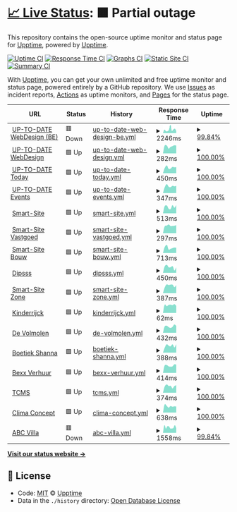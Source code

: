 # [📈 Live Status](https://upptime.github.io/upptime): <!--live status--> **🟧 Partial outage**

This repository contains the open-source uptime monitor and status page for [Upptime](https://upptime.js.org), powered by [Upptime](https://github.com/upptime/upptime).

[![Uptime CI](https://github.com/koj-co/upptime/workflows/Uptime%20CI/badge.svg)](https://github.com/koj-co/upptime/actions?query=workflow%3A%22Uptime+CI%22)
[![Response Time CI](https://github.com/koj-co/upptime/workflows/Response%20Time%20CI/badge.svg)](https://github.com/koj-co/upptime/actions?query=workflow%3A%22Response+Time+CI%22)
[![Graphs CI](https://github.com/koj-co/upptime/workflows/Graphs%20CI/badge.svg)](https://github.com/koj-co/upptime/actions?query=workflow%3A%22Graphs+CI%22)
[![Static Site CI](https://github.com/koj-co/upptime/workflows/Static%20Site%20CI/badge.svg)](https://github.com/koj-co/upptime/actions?query=workflow%3A%22Static+Site+CI%22)
[![Summary CI](https://github.com/koj-co/upptime/workflows/Summary%20CI/badge.svg)](https://github.com/koj-co/upptime/actions?query=workflow%3A%22Summary+CI%22)

With [Upptime](https://upptime.js.org), you can get your own unlimited and free uptime monitor and status page, powered entirely by a GitHub repository. We use [Issues](https://github.com/upptime/upptime/issues) as incident reports, [Actions](https://github.com/jgui1129/uptodate-sites/actions) as uptime monitors, and [Pages](https://upptime.github.io/upptime) for the status page.

<!--start: status pages-->
<!-- This summary is generated by Upptime (https://github.com/upptime/upptime) -->
<!-- Do not edit this manually, your changes will be overwritten -->
<!-- prettier-ignore -->
| URL | Status | History | Response Time | Uptime |
| --- | ------ | ------- | ------------- | ------ |
| <img alt="" src="https://favicons.githubusercontent.com/www.uptodatewebdesign.be" height="13"> [UP-TO-DATE WebDesign (BE)](https://www.uptodatewebdesign.be) | 🟥 Down | [up-to-date-web-design-be.yml](https://github.com/jgui1129/uptodate-sites/commits/HEAD/history/up-to-date-web-design-be.yml) | <details><summary><img alt="Response time graph" src="./graphs/up-to-date-web-design-be/response-time-week.png" height="20"> 2246ms</summary><br><a href="https://jgui1129.github.io/uptodate-sites/history/up-to-date-web-design-be"><img alt="Response time 2100" src="https://img.shields.io/endpoint?url=https%3A%2F%2Fraw.githubusercontent.com%2Fjgui1129%2Fuptodate-sites%2FHEAD%2Fapi%2Fup-to-date-web-design-be%2Fresponse-time.json"></a><br><a href="https://jgui1129.github.io/uptodate-sites/history/up-to-date-web-design-be"><img alt="24-hour response time 1280" src="https://img.shields.io/endpoint?url=https%3A%2F%2Fraw.githubusercontent.com%2Fjgui1129%2Fuptodate-sites%2FHEAD%2Fapi%2Fup-to-date-web-design-be%2Fresponse-time-day.json"></a><br><a href="https://jgui1129.github.io/uptodate-sites/history/up-to-date-web-design-be"><img alt="7-day response time 2246" src="https://img.shields.io/endpoint?url=https%3A%2F%2Fraw.githubusercontent.com%2Fjgui1129%2Fuptodate-sites%2FHEAD%2Fapi%2Fup-to-date-web-design-be%2Fresponse-time-week.json"></a><br><a href="https://jgui1129.github.io/uptodate-sites/history/up-to-date-web-design-be"><img alt="30-day response time 2154" src="https://img.shields.io/endpoint?url=https%3A%2F%2Fraw.githubusercontent.com%2Fjgui1129%2Fuptodate-sites%2FHEAD%2Fapi%2Fup-to-date-web-design-be%2Fresponse-time-month.json"></a><br><a href="https://jgui1129.github.io/uptodate-sites/history/up-to-date-web-design-be"><img alt="1-year response time 2100" src="https://img.shields.io/endpoint?url=https%3A%2F%2Fraw.githubusercontent.com%2Fjgui1129%2Fuptodate-sites%2FHEAD%2Fapi%2Fup-to-date-web-design-be%2Fresponse-time-year.json"></a></details> | <details><summary><a href="https://jgui1129.github.io/uptodate-sites/history/up-to-date-web-design-be">99.84%</a></summary><a href="https://jgui1129.github.io/uptodate-sites/history/up-to-date-web-design-be"><img alt="All-time uptime 99.94%" src="https://img.shields.io/endpoint?url=https%3A%2F%2Fraw.githubusercontent.com%2Fjgui1129%2Fuptodate-sites%2FHEAD%2Fapi%2Fup-to-date-web-design-be%2Fuptime.json"></a><br><a href="https://jgui1129.github.io/uptodate-sites/history/up-to-date-web-design-be"><img alt="24-hour uptime 99.95%" src="https://img.shields.io/endpoint?url=https%3A%2F%2Fraw.githubusercontent.com%2Fjgui1129%2Fuptodate-sites%2FHEAD%2Fapi%2Fup-to-date-web-design-be%2Fuptime-day.json"></a><br><a href="https://jgui1129.github.io/uptodate-sites/history/up-to-date-web-design-be"><img alt="7-day uptime 99.84%" src="https://img.shields.io/endpoint?url=https%3A%2F%2Fraw.githubusercontent.com%2Fjgui1129%2Fuptodate-sites%2FHEAD%2Fapi%2Fup-to-date-web-design-be%2Fuptime-week.json"></a><br><a href="https://jgui1129.github.io/uptodate-sites/history/up-to-date-web-design-be"><img alt="30-day uptime 99.84%" src="https://img.shields.io/endpoint?url=https%3A%2F%2Fraw.githubusercontent.com%2Fjgui1129%2Fuptodate-sites%2FHEAD%2Fapi%2Fup-to-date-web-design-be%2Fuptime-month.json"></a><br><a href="https://jgui1129.github.io/uptodate-sites/history/up-to-date-web-design-be"><img alt="1-year uptime 99.94%" src="https://img.shields.io/endpoint?url=https%3A%2F%2Fraw.githubusercontent.com%2Fjgui1129%2Fuptodate-sites%2FHEAD%2Fapi%2Fup-to-date-web-design-be%2Fuptime-year.json"></a></details>
| <img alt="" src="https://favicons.githubusercontent.com/www.uptodatewebdesign.com" height="13"> [UP-TO-DATE WebDesign](https://www.uptodatewebdesign.com) | 🟩 Up | [up-to-date-web-design.yml](https://github.com/jgui1129/uptodate-sites/commits/HEAD/history/up-to-date-web-design.yml) | <details><summary><img alt="Response time graph" src="./graphs/up-to-date-web-design/response-time-week.png" height="20"> 282ms</summary><br><a href="https://jgui1129.github.io/uptodate-sites/history/up-to-date-web-design"><img alt="Response time 279" src="https://img.shields.io/endpoint?url=https%3A%2F%2Fraw.githubusercontent.com%2Fjgui1129%2Fuptodate-sites%2FHEAD%2Fapi%2Fup-to-date-web-design%2Fresponse-time.json"></a><br><a href="https://jgui1129.github.io/uptodate-sites/history/up-to-date-web-design"><img alt="24-hour response time 309" src="https://img.shields.io/endpoint?url=https%3A%2F%2Fraw.githubusercontent.com%2Fjgui1129%2Fuptodate-sites%2FHEAD%2Fapi%2Fup-to-date-web-design%2Fresponse-time-day.json"></a><br><a href="https://jgui1129.github.io/uptodate-sites/history/up-to-date-web-design"><img alt="7-day response time 282" src="https://img.shields.io/endpoint?url=https%3A%2F%2Fraw.githubusercontent.com%2Fjgui1129%2Fuptodate-sites%2FHEAD%2Fapi%2Fup-to-date-web-design%2Fresponse-time-week.json"></a><br><a href="https://jgui1129.github.io/uptodate-sites/history/up-to-date-web-design"><img alt="30-day response time 263" src="https://img.shields.io/endpoint?url=https%3A%2F%2Fraw.githubusercontent.com%2Fjgui1129%2Fuptodate-sites%2FHEAD%2Fapi%2Fup-to-date-web-design%2Fresponse-time-month.json"></a><br><a href="https://jgui1129.github.io/uptodate-sites/history/up-to-date-web-design"><img alt="1-year response time 279" src="https://img.shields.io/endpoint?url=https%3A%2F%2Fraw.githubusercontent.com%2Fjgui1129%2Fuptodate-sites%2FHEAD%2Fapi%2Fup-to-date-web-design%2Fresponse-time-year.json"></a></details> | <details><summary><a href="https://jgui1129.github.io/uptodate-sites/history/up-to-date-web-design">100.00%</a></summary><a href="https://jgui1129.github.io/uptodate-sites/history/up-to-date-web-design"><img alt="All-time uptime 99.97%" src="https://img.shields.io/endpoint?url=https%3A%2F%2Fraw.githubusercontent.com%2Fjgui1129%2Fuptodate-sites%2FHEAD%2Fapi%2Fup-to-date-web-design%2Fuptime.json"></a><br><a href="https://jgui1129.github.io/uptodate-sites/history/up-to-date-web-design"><img alt="24-hour uptime 100.00%" src="https://img.shields.io/endpoint?url=https%3A%2F%2Fraw.githubusercontent.com%2Fjgui1129%2Fuptodate-sites%2FHEAD%2Fapi%2Fup-to-date-web-design%2Fuptime-day.json"></a><br><a href="https://jgui1129.github.io/uptodate-sites/history/up-to-date-web-design"><img alt="7-day uptime 100.00%" src="https://img.shields.io/endpoint?url=https%3A%2F%2Fraw.githubusercontent.com%2Fjgui1129%2Fuptodate-sites%2FHEAD%2Fapi%2Fup-to-date-web-design%2Fuptime-week.json"></a><br><a href="https://jgui1129.github.io/uptodate-sites/history/up-to-date-web-design"><img alt="30-day uptime 100.00%" src="https://img.shields.io/endpoint?url=https%3A%2F%2Fraw.githubusercontent.com%2Fjgui1129%2Fuptodate-sites%2FHEAD%2Fapi%2Fup-to-date-web-design%2Fuptime-month.json"></a><br><a href="https://jgui1129.github.io/uptodate-sites/history/up-to-date-web-design"><img alt="1-year uptime 99.97%" src="https://img.shields.io/endpoint?url=https%3A%2F%2Fraw.githubusercontent.com%2Fjgui1129%2Fuptodate-sites%2FHEAD%2Fapi%2Fup-to-date-web-design%2Fuptime-year.json"></a></details>
| <img alt="" src="https://favicons.githubusercontent.com/www.uptodate-today.be" height="13"> [UP-TO-DATE Today](https://www.uptodate-today.be) | 🟩 Up | [up-to-date-today.yml](https://github.com/jgui1129/uptodate-sites/commits/HEAD/history/up-to-date-today.yml) | <details><summary><img alt="Response time graph" src="./graphs/up-to-date-today/response-time-week.png" height="20"> 450ms</summary><br><a href="https://jgui1129.github.io/uptodate-sites/history/up-to-date-today"><img alt="Response time 473" src="https://img.shields.io/endpoint?url=https%3A%2F%2Fraw.githubusercontent.com%2Fjgui1129%2Fuptodate-sites%2FHEAD%2Fapi%2Fup-to-date-today%2Fresponse-time.json"></a><br><a href="https://jgui1129.github.io/uptodate-sites/history/up-to-date-today"><img alt="24-hour response time 478" src="https://img.shields.io/endpoint?url=https%3A%2F%2Fraw.githubusercontent.com%2Fjgui1129%2Fuptodate-sites%2FHEAD%2Fapi%2Fup-to-date-today%2Fresponse-time-day.json"></a><br><a href="https://jgui1129.github.io/uptodate-sites/history/up-to-date-today"><img alt="7-day response time 450" src="https://img.shields.io/endpoint?url=https%3A%2F%2Fraw.githubusercontent.com%2Fjgui1129%2Fuptodate-sites%2FHEAD%2Fapi%2Fup-to-date-today%2Fresponse-time-week.json"></a><br><a href="https://jgui1129.github.io/uptodate-sites/history/up-to-date-today"><img alt="30-day response time 720" src="https://img.shields.io/endpoint?url=https%3A%2F%2Fraw.githubusercontent.com%2Fjgui1129%2Fuptodate-sites%2FHEAD%2Fapi%2Fup-to-date-today%2Fresponse-time-month.json"></a><br><a href="https://jgui1129.github.io/uptodate-sites/history/up-to-date-today"><img alt="1-year response time 473" src="https://img.shields.io/endpoint?url=https%3A%2F%2Fraw.githubusercontent.com%2Fjgui1129%2Fuptodate-sites%2FHEAD%2Fapi%2Fup-to-date-today%2Fresponse-time-year.json"></a></details> | <details><summary><a href="https://jgui1129.github.io/uptodate-sites/history/up-to-date-today">100.00%</a></summary><a href="https://jgui1129.github.io/uptodate-sites/history/up-to-date-today"><img alt="All-time uptime 99.99%" src="https://img.shields.io/endpoint?url=https%3A%2F%2Fraw.githubusercontent.com%2Fjgui1129%2Fuptodate-sites%2FHEAD%2Fapi%2Fup-to-date-today%2Fuptime.json"></a><br><a href="https://jgui1129.github.io/uptodate-sites/history/up-to-date-today"><img alt="24-hour uptime 100.00%" src="https://img.shields.io/endpoint?url=https%3A%2F%2Fraw.githubusercontent.com%2Fjgui1129%2Fuptodate-sites%2FHEAD%2Fapi%2Fup-to-date-today%2Fuptime-day.json"></a><br><a href="https://jgui1129.github.io/uptodate-sites/history/up-to-date-today"><img alt="7-day uptime 100.00%" src="https://img.shields.io/endpoint?url=https%3A%2F%2Fraw.githubusercontent.com%2Fjgui1129%2Fuptodate-sites%2FHEAD%2Fapi%2Fup-to-date-today%2Fuptime-week.json"></a><br><a href="https://jgui1129.github.io/uptodate-sites/history/up-to-date-today"><img alt="30-day uptime 99.96%" src="https://img.shields.io/endpoint?url=https%3A%2F%2Fraw.githubusercontent.com%2Fjgui1129%2Fuptodate-sites%2FHEAD%2Fapi%2Fup-to-date-today%2Fuptime-month.json"></a><br><a href="https://jgui1129.github.io/uptodate-sites/history/up-to-date-today"><img alt="1-year uptime 99.99%" src="https://img.shields.io/endpoint?url=https%3A%2F%2Fraw.githubusercontent.com%2Fjgui1129%2Fuptodate-sites%2FHEAD%2Fapi%2Fup-to-date-today%2Fuptime-year.json"></a></details>
| <img alt="" src="https://favicons.githubusercontent.com/events.uptodatewebdesign.be" height="13"> [UP-TO-DATE Events](https://events.uptodatewebdesign.be) | 🟩 Up | [up-to-date-events.yml](https://github.com/jgui1129/uptodate-sites/commits/HEAD/history/up-to-date-events.yml) | <details><summary><img alt="Response time graph" src="./graphs/up-to-date-events/response-time-week.png" height="20"> 347ms</summary><br><a href="https://jgui1129.github.io/uptodate-sites/history/up-to-date-events"><img alt="Response time 332" src="https://img.shields.io/endpoint?url=https%3A%2F%2Fraw.githubusercontent.com%2Fjgui1129%2Fuptodate-sites%2FHEAD%2Fapi%2Fup-to-date-events%2Fresponse-time.json"></a><br><a href="https://jgui1129.github.io/uptodate-sites/history/up-to-date-events"><img alt="24-hour response time 360" src="https://img.shields.io/endpoint?url=https%3A%2F%2Fraw.githubusercontent.com%2Fjgui1129%2Fuptodate-sites%2FHEAD%2Fapi%2Fup-to-date-events%2Fresponse-time-day.json"></a><br><a href="https://jgui1129.github.io/uptodate-sites/history/up-to-date-events"><img alt="7-day response time 347" src="https://img.shields.io/endpoint?url=https%3A%2F%2Fraw.githubusercontent.com%2Fjgui1129%2Fuptodate-sites%2FHEAD%2Fapi%2Fup-to-date-events%2Fresponse-time-week.json"></a><br><a href="https://jgui1129.github.io/uptodate-sites/history/up-to-date-events"><img alt="30-day response time 303" src="https://img.shields.io/endpoint?url=https%3A%2F%2Fraw.githubusercontent.com%2Fjgui1129%2Fuptodate-sites%2FHEAD%2Fapi%2Fup-to-date-events%2Fresponse-time-month.json"></a><br><a href="https://jgui1129.github.io/uptodate-sites/history/up-to-date-events"><img alt="1-year response time 332" src="https://img.shields.io/endpoint?url=https%3A%2F%2Fraw.githubusercontent.com%2Fjgui1129%2Fuptodate-sites%2FHEAD%2Fapi%2Fup-to-date-events%2Fresponse-time-year.json"></a></details> | <details><summary><a href="https://jgui1129.github.io/uptodate-sites/history/up-to-date-events">100.00%</a></summary><a href="https://jgui1129.github.io/uptodate-sites/history/up-to-date-events"><img alt="All-time uptime 99.99%" src="https://img.shields.io/endpoint?url=https%3A%2F%2Fraw.githubusercontent.com%2Fjgui1129%2Fuptodate-sites%2FHEAD%2Fapi%2Fup-to-date-events%2Fuptime.json"></a><br><a href="https://jgui1129.github.io/uptodate-sites/history/up-to-date-events"><img alt="24-hour uptime 100.00%" src="https://img.shields.io/endpoint?url=https%3A%2F%2Fraw.githubusercontent.com%2Fjgui1129%2Fuptodate-sites%2FHEAD%2Fapi%2Fup-to-date-events%2Fuptime-day.json"></a><br><a href="https://jgui1129.github.io/uptodate-sites/history/up-to-date-events"><img alt="7-day uptime 100.00%" src="https://img.shields.io/endpoint?url=https%3A%2F%2Fraw.githubusercontent.com%2Fjgui1129%2Fuptodate-sites%2FHEAD%2Fapi%2Fup-to-date-events%2Fuptime-week.json"></a><br><a href="https://jgui1129.github.io/uptodate-sites/history/up-to-date-events"><img alt="30-day uptime 99.96%" src="https://img.shields.io/endpoint?url=https%3A%2F%2Fraw.githubusercontent.com%2Fjgui1129%2Fuptodate-sites%2FHEAD%2Fapi%2Fup-to-date-events%2Fuptime-month.json"></a><br><a href="https://jgui1129.github.io/uptodate-sites/history/up-to-date-events"><img alt="1-year uptime 99.99%" src="https://img.shields.io/endpoint?url=https%3A%2F%2Fraw.githubusercontent.com%2Fjgui1129%2Fuptodate-sites%2FHEAD%2Fapi%2Fup-to-date-events%2Fuptime-year.json"></a></details>
| <img alt="" src="https://favicons.githubusercontent.com/www.smart-site.be" height="13"> [Smart-Site](https://www.smart-site.be) | 🟩 Up | [smart-site.yml](https://github.com/jgui1129/uptodate-sites/commits/HEAD/history/smart-site.yml) | <details><summary><img alt="Response time graph" src="./graphs/smart-site/response-time-week.png" height="20"> 513ms</summary><br><a href="https://jgui1129.github.io/uptodate-sites/history/smart-site"><img alt="Response time 424" src="https://img.shields.io/endpoint?url=https%3A%2F%2Fraw.githubusercontent.com%2Fjgui1129%2Fuptodate-sites%2FHEAD%2Fapi%2Fsmart-site%2Fresponse-time.json"></a><br><a href="https://jgui1129.github.io/uptodate-sites/history/smart-site"><img alt="24-hour response time 638" src="https://img.shields.io/endpoint?url=https%3A%2F%2Fraw.githubusercontent.com%2Fjgui1129%2Fuptodate-sites%2FHEAD%2Fapi%2Fsmart-site%2Fresponse-time-day.json"></a><br><a href="https://jgui1129.github.io/uptodate-sites/history/smart-site"><img alt="7-day response time 513" src="https://img.shields.io/endpoint?url=https%3A%2F%2Fraw.githubusercontent.com%2Fjgui1129%2Fuptodate-sites%2FHEAD%2Fapi%2Fsmart-site%2Fresponse-time-week.json"></a><br><a href="https://jgui1129.github.io/uptodate-sites/history/smart-site"><img alt="30-day response time 417" src="https://img.shields.io/endpoint?url=https%3A%2F%2Fraw.githubusercontent.com%2Fjgui1129%2Fuptodate-sites%2FHEAD%2Fapi%2Fsmart-site%2Fresponse-time-month.json"></a><br><a href="https://jgui1129.github.io/uptodate-sites/history/smart-site"><img alt="1-year response time 424" src="https://img.shields.io/endpoint?url=https%3A%2F%2Fraw.githubusercontent.com%2Fjgui1129%2Fuptodate-sites%2FHEAD%2Fapi%2Fsmart-site%2Fresponse-time-year.json"></a></details> | <details><summary><a href="https://jgui1129.github.io/uptodate-sites/history/smart-site">100.00%</a></summary><a href="https://jgui1129.github.io/uptodate-sites/history/smart-site"><img alt="All-time uptime 99.97%" src="https://img.shields.io/endpoint?url=https%3A%2F%2Fraw.githubusercontent.com%2Fjgui1129%2Fuptodate-sites%2FHEAD%2Fapi%2Fsmart-site%2Fuptime.json"></a><br><a href="https://jgui1129.github.io/uptodate-sites/history/smart-site"><img alt="24-hour uptime 100.00%" src="https://img.shields.io/endpoint?url=https%3A%2F%2Fraw.githubusercontent.com%2Fjgui1129%2Fuptodate-sites%2FHEAD%2Fapi%2Fsmart-site%2Fuptime-day.json"></a><br><a href="https://jgui1129.github.io/uptodate-sites/history/smart-site"><img alt="7-day uptime 100.00%" src="https://img.shields.io/endpoint?url=https%3A%2F%2Fraw.githubusercontent.com%2Fjgui1129%2Fuptodate-sites%2FHEAD%2Fapi%2Fsmart-site%2Fuptime-week.json"></a><br><a href="https://jgui1129.github.io/uptodate-sites/history/smart-site"><img alt="30-day uptime 100.00%" src="https://img.shields.io/endpoint?url=https%3A%2F%2Fraw.githubusercontent.com%2Fjgui1129%2Fuptodate-sites%2FHEAD%2Fapi%2Fsmart-site%2Fuptime-month.json"></a><br><a href="https://jgui1129.github.io/uptodate-sites/history/smart-site"><img alt="1-year uptime 99.97%" src="https://img.shields.io/endpoint?url=https%3A%2F%2Fraw.githubusercontent.com%2Fjgui1129%2Fuptodate-sites%2FHEAD%2Fapi%2Fsmart-site%2Fuptime-year.json"></a></details>
| <img alt="" src="https://favicons.githubusercontent.com/vastgoed-smart-site.blogspot.com" height="13"> [Smart-Site Vastgoed](https://vastgoed-smart-site.blogspot.com) | 🟩 Up | [smart-site-vastgoed.yml](https://github.com/jgui1129/uptodate-sites/commits/HEAD/history/smart-site-vastgoed.yml) | <details><summary><img alt="Response time graph" src="./graphs/smart-site-vastgoed/response-time-week.png" height="20"> 297ms</summary><br><a href="https://jgui1129.github.io/uptodate-sites/history/smart-site-vastgoed"><img alt="Response time 252" src="https://img.shields.io/endpoint?url=https%3A%2F%2Fraw.githubusercontent.com%2Fjgui1129%2Fuptodate-sites%2FHEAD%2Fapi%2Fsmart-site-vastgoed%2Fresponse-time.json"></a><br><a href="https://jgui1129.github.io/uptodate-sites/history/smart-site-vastgoed"><img alt="24-hour response time 313" src="https://img.shields.io/endpoint?url=https%3A%2F%2Fraw.githubusercontent.com%2Fjgui1129%2Fuptodate-sites%2FHEAD%2Fapi%2Fsmart-site-vastgoed%2Fresponse-time-day.json"></a><br><a href="https://jgui1129.github.io/uptodate-sites/history/smart-site-vastgoed"><img alt="7-day response time 297" src="https://img.shields.io/endpoint?url=https%3A%2F%2Fraw.githubusercontent.com%2Fjgui1129%2Fuptodate-sites%2FHEAD%2Fapi%2Fsmart-site-vastgoed%2Fresponse-time-week.json"></a><br><a href="https://jgui1129.github.io/uptodate-sites/history/smart-site-vastgoed"><img alt="30-day response time 250" src="https://img.shields.io/endpoint?url=https%3A%2F%2Fraw.githubusercontent.com%2Fjgui1129%2Fuptodate-sites%2FHEAD%2Fapi%2Fsmart-site-vastgoed%2Fresponse-time-month.json"></a><br><a href="https://jgui1129.github.io/uptodate-sites/history/smart-site-vastgoed"><img alt="1-year response time 252" src="https://img.shields.io/endpoint?url=https%3A%2F%2Fraw.githubusercontent.com%2Fjgui1129%2Fuptodate-sites%2FHEAD%2Fapi%2Fsmart-site-vastgoed%2Fresponse-time-year.json"></a></details> | <details><summary><a href="https://jgui1129.github.io/uptodate-sites/history/smart-site-vastgoed">100.00%</a></summary><a href="https://jgui1129.github.io/uptodate-sites/history/smart-site-vastgoed"><img alt="All-time uptime 100.00%" src="https://img.shields.io/endpoint?url=https%3A%2F%2Fraw.githubusercontent.com%2Fjgui1129%2Fuptodate-sites%2FHEAD%2Fapi%2Fsmart-site-vastgoed%2Fuptime.json"></a><br><a href="https://jgui1129.github.io/uptodate-sites/history/smart-site-vastgoed"><img alt="24-hour uptime 100.00%" src="https://img.shields.io/endpoint?url=https%3A%2F%2Fraw.githubusercontent.com%2Fjgui1129%2Fuptodate-sites%2FHEAD%2Fapi%2Fsmart-site-vastgoed%2Fuptime-day.json"></a><br><a href="https://jgui1129.github.io/uptodate-sites/history/smart-site-vastgoed"><img alt="7-day uptime 100.00%" src="https://img.shields.io/endpoint?url=https%3A%2F%2Fraw.githubusercontent.com%2Fjgui1129%2Fuptodate-sites%2FHEAD%2Fapi%2Fsmart-site-vastgoed%2Fuptime-week.json"></a><br><a href="https://jgui1129.github.io/uptodate-sites/history/smart-site-vastgoed"><img alt="30-day uptime 100.00%" src="https://img.shields.io/endpoint?url=https%3A%2F%2Fraw.githubusercontent.com%2Fjgui1129%2Fuptodate-sites%2FHEAD%2Fapi%2Fsmart-site-vastgoed%2Fuptime-month.json"></a><br><a href="https://jgui1129.github.io/uptodate-sites/history/smart-site-vastgoed"><img alt="1-year uptime 100.00%" src="https://img.shields.io/endpoint?url=https%3A%2F%2Fraw.githubusercontent.com%2Fjgui1129%2Fuptodate-sites%2FHEAD%2Fapi%2Fsmart-site-vastgoed%2Fuptime-year.json"></a></details>
| <img alt="" src="https://favicons.githubusercontent.com/bouw-smart-site.blogspot.com" height="13"> [Smart-Site Bouw](https://bouw-smart-site.blogspot.com) | 🟩 Up | [smart-site-bouw.yml](https://github.com/jgui1129/uptodate-sites/commits/HEAD/history/smart-site-bouw.yml) | <details><summary><img alt="Response time graph" src="./graphs/smart-site-bouw/response-time-week.png" height="20"> 713ms</summary><br><a href="https://jgui1129.github.io/uptodate-sites/history/smart-site-bouw"><img alt="Response time 625" src="https://img.shields.io/endpoint?url=https%3A%2F%2Fraw.githubusercontent.com%2Fjgui1129%2Fuptodate-sites%2FHEAD%2Fapi%2Fsmart-site-bouw%2Fresponse-time.json"></a><br><a href="https://jgui1129.github.io/uptodate-sites/history/smart-site-bouw"><img alt="24-hour response time 707" src="https://img.shields.io/endpoint?url=https%3A%2F%2Fraw.githubusercontent.com%2Fjgui1129%2Fuptodate-sites%2FHEAD%2Fapi%2Fsmart-site-bouw%2Fresponse-time-day.json"></a><br><a href="https://jgui1129.github.io/uptodate-sites/history/smart-site-bouw"><img alt="7-day response time 713" src="https://img.shields.io/endpoint?url=https%3A%2F%2Fraw.githubusercontent.com%2Fjgui1129%2Fuptodate-sites%2FHEAD%2Fapi%2Fsmart-site-bouw%2Fresponse-time-week.json"></a><br><a href="https://jgui1129.github.io/uptodate-sites/history/smart-site-bouw"><img alt="30-day response time 602" src="https://img.shields.io/endpoint?url=https%3A%2F%2Fraw.githubusercontent.com%2Fjgui1129%2Fuptodate-sites%2FHEAD%2Fapi%2Fsmart-site-bouw%2Fresponse-time-month.json"></a><br><a href="https://jgui1129.github.io/uptodate-sites/history/smart-site-bouw"><img alt="1-year response time 625" src="https://img.shields.io/endpoint?url=https%3A%2F%2Fraw.githubusercontent.com%2Fjgui1129%2Fuptodate-sites%2FHEAD%2Fapi%2Fsmart-site-bouw%2Fresponse-time-year.json"></a></details> | <details><summary><a href="https://jgui1129.github.io/uptodate-sites/history/smart-site-bouw">100.00%</a></summary><a href="https://jgui1129.github.io/uptodate-sites/history/smart-site-bouw"><img alt="All-time uptime 99.98%" src="https://img.shields.io/endpoint?url=https%3A%2F%2Fraw.githubusercontent.com%2Fjgui1129%2Fuptodate-sites%2FHEAD%2Fapi%2Fsmart-site-bouw%2Fuptime.json"></a><br><a href="https://jgui1129.github.io/uptodate-sites/history/smart-site-bouw"><img alt="24-hour uptime 100.00%" src="https://img.shields.io/endpoint?url=https%3A%2F%2Fraw.githubusercontent.com%2Fjgui1129%2Fuptodate-sites%2FHEAD%2Fapi%2Fsmart-site-bouw%2Fuptime-day.json"></a><br><a href="https://jgui1129.github.io/uptodate-sites/history/smart-site-bouw"><img alt="7-day uptime 100.00%" src="https://img.shields.io/endpoint?url=https%3A%2F%2Fraw.githubusercontent.com%2Fjgui1129%2Fuptodate-sites%2FHEAD%2Fapi%2Fsmart-site-bouw%2Fuptime-week.json"></a><br><a href="https://jgui1129.github.io/uptodate-sites/history/smart-site-bouw"><img alt="30-day uptime 100.00%" src="https://img.shields.io/endpoint?url=https%3A%2F%2Fraw.githubusercontent.com%2Fjgui1129%2Fuptodate-sites%2FHEAD%2Fapi%2Fsmart-site-bouw%2Fuptime-month.json"></a><br><a href="https://jgui1129.github.io/uptodate-sites/history/smart-site-bouw"><img alt="1-year uptime 99.98%" src="https://img.shields.io/endpoint?url=https%3A%2F%2Fraw.githubusercontent.com%2Fjgui1129%2Fuptodate-sites%2FHEAD%2Fapi%2Fsmart-site-bouw%2Fuptime-year.json"></a></details>
| <img alt="" src="https://favicons.githubusercontent.com/www.dipsss.be" height="13"> [Dipsss](https://www.dipsss.be) | 🟩 Up | [dipsss.yml](https://github.com/jgui1129/uptodate-sites/commits/HEAD/history/dipsss.yml) | <details><summary><img alt="Response time graph" src="./graphs/dipsss/response-time-week.png" height="20"> 450ms</summary><br><a href="https://jgui1129.github.io/uptodate-sites/history/dipsss"><img alt="Response time 441" src="https://img.shields.io/endpoint?url=https%3A%2F%2Fraw.githubusercontent.com%2Fjgui1129%2Fuptodate-sites%2FHEAD%2Fapi%2Fdipsss%2Fresponse-time.json"></a><br><a href="https://jgui1129.github.io/uptodate-sites/history/dipsss"><img alt="24-hour response time 418" src="https://img.shields.io/endpoint?url=https%3A%2F%2Fraw.githubusercontent.com%2Fjgui1129%2Fuptodate-sites%2FHEAD%2Fapi%2Fdipsss%2Fresponse-time-day.json"></a><br><a href="https://jgui1129.github.io/uptodate-sites/history/dipsss"><img alt="7-day response time 450" src="https://img.shields.io/endpoint?url=https%3A%2F%2Fraw.githubusercontent.com%2Fjgui1129%2Fuptodate-sites%2FHEAD%2Fapi%2Fdipsss%2Fresponse-time-week.json"></a><br><a href="https://jgui1129.github.io/uptodate-sites/history/dipsss"><img alt="30-day response time 426" src="https://img.shields.io/endpoint?url=https%3A%2F%2Fraw.githubusercontent.com%2Fjgui1129%2Fuptodate-sites%2FHEAD%2Fapi%2Fdipsss%2Fresponse-time-month.json"></a><br><a href="https://jgui1129.github.io/uptodate-sites/history/dipsss"><img alt="1-year response time 441" src="https://img.shields.io/endpoint?url=https%3A%2F%2Fraw.githubusercontent.com%2Fjgui1129%2Fuptodate-sites%2FHEAD%2Fapi%2Fdipsss%2Fresponse-time-year.json"></a></details> | <details><summary><a href="https://jgui1129.github.io/uptodate-sites/history/dipsss">100.00%</a></summary><a href="https://jgui1129.github.io/uptodate-sites/history/dipsss"><img alt="All-time uptime 100.00%" src="https://img.shields.io/endpoint?url=https%3A%2F%2Fraw.githubusercontent.com%2Fjgui1129%2Fuptodate-sites%2FHEAD%2Fapi%2Fdipsss%2Fuptime.json"></a><br><a href="https://jgui1129.github.io/uptodate-sites/history/dipsss"><img alt="24-hour uptime 100.00%" src="https://img.shields.io/endpoint?url=https%3A%2F%2Fraw.githubusercontent.com%2Fjgui1129%2Fuptodate-sites%2FHEAD%2Fapi%2Fdipsss%2Fuptime-day.json"></a><br><a href="https://jgui1129.github.io/uptodate-sites/history/dipsss"><img alt="7-day uptime 100.00%" src="https://img.shields.io/endpoint?url=https%3A%2F%2Fraw.githubusercontent.com%2Fjgui1129%2Fuptodate-sites%2FHEAD%2Fapi%2Fdipsss%2Fuptime-week.json"></a><br><a href="https://jgui1129.github.io/uptodate-sites/history/dipsss"><img alt="30-day uptime 100.00%" src="https://img.shields.io/endpoint?url=https%3A%2F%2Fraw.githubusercontent.com%2Fjgui1129%2Fuptodate-sites%2FHEAD%2Fapi%2Fdipsss%2Fuptime-month.json"></a><br><a href="https://jgui1129.github.io/uptodate-sites/history/dipsss"><img alt="1-year uptime 100.00%" src="https://img.shields.io/endpoint?url=https%3A%2F%2Fraw.githubusercontent.com%2Fjgui1129%2Fuptodate-sites%2FHEAD%2Fapi%2Fdipsss%2Fuptime-year.json"></a></details>
| <img alt="" src="https://favicons.githubusercontent.com/www.kinderrijck.be" height="13"> [Smart-Site Zone](https://www.kinderrijck.be) | 🟩 Up | [smart-site-zone.yml](https://github.com/jgui1129/uptodate-sites/commits/HEAD/history/smart-site-zone.yml) | <details><summary><img alt="Response time graph" src="./graphs/smart-site-zone/response-time-week.png" height="20"> 387ms</summary><br><a href="https://jgui1129.github.io/uptodate-sites/history/smart-site-zone"><img alt="Response time 388" src="https://img.shields.io/endpoint?url=https%3A%2F%2Fraw.githubusercontent.com%2Fjgui1129%2Fuptodate-sites%2FHEAD%2Fapi%2Fsmart-site-zone%2Fresponse-time.json"></a><br><a href="https://jgui1129.github.io/uptodate-sites/history/smart-site-zone"><img alt="24-hour response time 397" src="https://img.shields.io/endpoint?url=https%3A%2F%2Fraw.githubusercontent.com%2Fjgui1129%2Fuptodate-sites%2FHEAD%2Fapi%2Fsmart-site-zone%2Fresponse-time-day.json"></a><br><a href="https://jgui1129.github.io/uptodate-sites/history/smart-site-zone"><img alt="7-day response time 387" src="https://img.shields.io/endpoint?url=https%3A%2F%2Fraw.githubusercontent.com%2Fjgui1129%2Fuptodate-sites%2FHEAD%2Fapi%2Fsmart-site-zone%2Fresponse-time-week.json"></a><br><a href="https://jgui1129.github.io/uptodate-sites/history/smart-site-zone"><img alt="30-day response time 369" src="https://img.shields.io/endpoint?url=https%3A%2F%2Fraw.githubusercontent.com%2Fjgui1129%2Fuptodate-sites%2FHEAD%2Fapi%2Fsmart-site-zone%2Fresponse-time-month.json"></a><br><a href="https://jgui1129.github.io/uptodate-sites/history/smart-site-zone"><img alt="1-year response time 388" src="https://img.shields.io/endpoint?url=https%3A%2F%2Fraw.githubusercontent.com%2Fjgui1129%2Fuptodate-sites%2FHEAD%2Fapi%2Fsmart-site-zone%2Fresponse-time-year.json"></a></details> | <details><summary><a href="https://jgui1129.github.io/uptodate-sites/history/smart-site-zone">100.00%</a></summary><a href="https://jgui1129.github.io/uptodate-sites/history/smart-site-zone"><img alt="All-time uptime 99.99%" src="https://img.shields.io/endpoint?url=https%3A%2F%2Fraw.githubusercontent.com%2Fjgui1129%2Fuptodate-sites%2FHEAD%2Fapi%2Fsmart-site-zone%2Fuptime.json"></a><br><a href="https://jgui1129.github.io/uptodate-sites/history/smart-site-zone"><img alt="24-hour uptime 100.00%" src="https://img.shields.io/endpoint?url=https%3A%2F%2Fraw.githubusercontent.com%2Fjgui1129%2Fuptodate-sites%2FHEAD%2Fapi%2Fsmart-site-zone%2Fuptime-day.json"></a><br><a href="https://jgui1129.github.io/uptodate-sites/history/smart-site-zone"><img alt="7-day uptime 100.00%" src="https://img.shields.io/endpoint?url=https%3A%2F%2Fraw.githubusercontent.com%2Fjgui1129%2Fuptodate-sites%2FHEAD%2Fapi%2Fsmart-site-zone%2Fuptime-week.json"></a><br><a href="https://jgui1129.github.io/uptodate-sites/history/smart-site-zone"><img alt="30-day uptime 99.96%" src="https://img.shields.io/endpoint?url=https%3A%2F%2Fraw.githubusercontent.com%2Fjgui1129%2Fuptodate-sites%2FHEAD%2Fapi%2Fsmart-site-zone%2Fuptime-month.json"></a><br><a href="https://jgui1129.github.io/uptodate-sites/history/smart-site-zone"><img alt="1-year uptime 99.99%" src="https://img.shields.io/endpoint?url=https%3A%2F%2Fraw.githubusercontent.com%2Fjgui1129%2Fuptodate-sites%2FHEAD%2Fapi%2Fsmart-site-zone%2Fuptime-year.json"></a></details>
| <img alt="" src="https://favicons.githubusercontent.com/www.kinderrijck.be" height="13"> [Kinderrijck](https://www.kinderrijck.be) | 🟩 Up | [kinderrijck.yml](https://github.com/jgui1129/uptodate-sites/commits/HEAD/history/kinderrijck.yml) | <details><summary><img alt="Response time graph" src="./graphs/kinderrijck/response-time-week.png" height="20"> 62ms</summary><br><a href="https://jgui1129.github.io/uptodate-sites/history/kinderrijck"><img alt="Response time 69" src="https://img.shields.io/endpoint?url=https%3A%2F%2Fraw.githubusercontent.com%2Fjgui1129%2Fuptodate-sites%2FHEAD%2Fapi%2Fkinderrijck%2Fresponse-time.json"></a><br><a href="https://jgui1129.github.io/uptodate-sites/history/kinderrijck"><img alt="24-hour response time 55" src="https://img.shields.io/endpoint?url=https%3A%2F%2Fraw.githubusercontent.com%2Fjgui1129%2Fuptodate-sites%2FHEAD%2Fapi%2Fkinderrijck%2Fresponse-time-day.json"></a><br><a href="https://jgui1129.github.io/uptodate-sites/history/kinderrijck"><img alt="7-day response time 62" src="https://img.shields.io/endpoint?url=https%3A%2F%2Fraw.githubusercontent.com%2Fjgui1129%2Fuptodate-sites%2FHEAD%2Fapi%2Fkinderrijck%2Fresponse-time-week.json"></a><br><a href="https://jgui1129.github.io/uptodate-sites/history/kinderrijck"><img alt="30-day response time 65" src="https://img.shields.io/endpoint?url=https%3A%2F%2Fraw.githubusercontent.com%2Fjgui1129%2Fuptodate-sites%2FHEAD%2Fapi%2Fkinderrijck%2Fresponse-time-month.json"></a><br><a href="https://jgui1129.github.io/uptodate-sites/history/kinderrijck"><img alt="1-year response time 69" src="https://img.shields.io/endpoint?url=https%3A%2F%2Fraw.githubusercontent.com%2Fjgui1129%2Fuptodate-sites%2FHEAD%2Fapi%2Fkinderrijck%2Fresponse-time-year.json"></a></details> | <details><summary><a href="https://jgui1129.github.io/uptodate-sites/history/kinderrijck">100.00%</a></summary><a href="https://jgui1129.github.io/uptodate-sites/history/kinderrijck"><img alt="All-time uptime 100.00%" src="https://img.shields.io/endpoint?url=https%3A%2F%2Fraw.githubusercontent.com%2Fjgui1129%2Fuptodate-sites%2FHEAD%2Fapi%2Fkinderrijck%2Fuptime.json"></a><br><a href="https://jgui1129.github.io/uptodate-sites/history/kinderrijck"><img alt="24-hour uptime 100.00%" src="https://img.shields.io/endpoint?url=https%3A%2F%2Fraw.githubusercontent.com%2Fjgui1129%2Fuptodate-sites%2FHEAD%2Fapi%2Fkinderrijck%2Fuptime-day.json"></a><br><a href="https://jgui1129.github.io/uptodate-sites/history/kinderrijck"><img alt="7-day uptime 100.00%" src="https://img.shields.io/endpoint?url=https%3A%2F%2Fraw.githubusercontent.com%2Fjgui1129%2Fuptodate-sites%2FHEAD%2Fapi%2Fkinderrijck%2Fuptime-week.json"></a><br><a href="https://jgui1129.github.io/uptodate-sites/history/kinderrijck"><img alt="30-day uptime 100.00%" src="https://img.shields.io/endpoint?url=https%3A%2F%2Fraw.githubusercontent.com%2Fjgui1129%2Fuptodate-sites%2FHEAD%2Fapi%2Fkinderrijck%2Fuptime-month.json"></a><br><a href="https://jgui1129.github.io/uptodate-sites/history/kinderrijck"><img alt="1-year uptime 100.00%" src="https://img.shields.io/endpoint?url=https%3A%2F%2Fraw.githubusercontent.com%2Fjgui1129%2Fuptodate-sites%2FHEAD%2Fapi%2Fkinderrijck%2Fuptime-year.json"></a></details>
| <img alt="" src="https://favicons.githubusercontent.com/www.vakantieverblijfvolmolen.be" height="13"> [De Volmolen](https://www.vakantieverblijfvolmolen.be) | 🟩 Up | [de-volmolen.yml](https://github.com/jgui1129/uptodate-sites/commits/HEAD/history/de-volmolen.yml) | <details><summary><img alt="Response time graph" src="./graphs/de-volmolen/response-time-week.png" height="20"> 432ms</summary><br><a href="https://jgui1129.github.io/uptodate-sites/history/de-volmolen"><img alt="Response time 535" src="https://img.shields.io/endpoint?url=https%3A%2F%2Fraw.githubusercontent.com%2Fjgui1129%2Fuptodate-sites%2FHEAD%2Fapi%2Fde-volmolen%2Fresponse-time.json"></a><br><a href="https://jgui1129.github.io/uptodate-sites/history/de-volmolen"><img alt="24-hour response time 461" src="https://img.shields.io/endpoint?url=https%3A%2F%2Fraw.githubusercontent.com%2Fjgui1129%2Fuptodate-sites%2FHEAD%2Fapi%2Fde-volmolen%2Fresponse-time-day.json"></a><br><a href="https://jgui1129.github.io/uptodate-sites/history/de-volmolen"><img alt="7-day response time 432" src="https://img.shields.io/endpoint?url=https%3A%2F%2Fraw.githubusercontent.com%2Fjgui1129%2Fuptodate-sites%2FHEAD%2Fapi%2Fde-volmolen%2Fresponse-time-week.json"></a><br><a href="https://jgui1129.github.io/uptodate-sites/history/de-volmolen"><img alt="30-day response time 852" src="https://img.shields.io/endpoint?url=https%3A%2F%2Fraw.githubusercontent.com%2Fjgui1129%2Fuptodate-sites%2FHEAD%2Fapi%2Fde-volmolen%2Fresponse-time-month.json"></a><br><a href="https://jgui1129.github.io/uptodate-sites/history/de-volmolen"><img alt="1-year response time 535" src="https://img.shields.io/endpoint?url=https%3A%2F%2Fraw.githubusercontent.com%2Fjgui1129%2Fuptodate-sites%2FHEAD%2Fapi%2Fde-volmolen%2Fresponse-time-year.json"></a></details> | <details><summary><a href="https://jgui1129.github.io/uptodate-sites/history/de-volmolen">100.00%</a></summary><a href="https://jgui1129.github.io/uptodate-sites/history/de-volmolen"><img alt="All-time uptime 100.00%" src="https://img.shields.io/endpoint?url=https%3A%2F%2Fraw.githubusercontent.com%2Fjgui1129%2Fuptodate-sites%2FHEAD%2Fapi%2Fde-volmolen%2Fuptime.json"></a><br><a href="https://jgui1129.github.io/uptodate-sites/history/de-volmolen"><img alt="24-hour uptime 100.00%" src="https://img.shields.io/endpoint?url=https%3A%2F%2Fraw.githubusercontent.com%2Fjgui1129%2Fuptodate-sites%2FHEAD%2Fapi%2Fde-volmolen%2Fuptime-day.json"></a><br><a href="https://jgui1129.github.io/uptodate-sites/history/de-volmolen"><img alt="7-day uptime 100.00%" src="https://img.shields.io/endpoint?url=https%3A%2F%2Fraw.githubusercontent.com%2Fjgui1129%2Fuptodate-sites%2FHEAD%2Fapi%2Fde-volmolen%2Fuptime-week.json"></a><br><a href="https://jgui1129.github.io/uptodate-sites/history/de-volmolen"><img alt="30-day uptime 100.00%" src="https://img.shields.io/endpoint?url=https%3A%2F%2Fraw.githubusercontent.com%2Fjgui1129%2Fuptodate-sites%2FHEAD%2Fapi%2Fde-volmolen%2Fuptime-month.json"></a><br><a href="https://jgui1129.github.io/uptodate-sites/history/de-volmolen"><img alt="1-year uptime 100.00%" src="https://img.shields.io/endpoint?url=https%3A%2F%2Fraw.githubusercontent.com%2Fjgui1129%2Fuptodate-sites%2FHEAD%2Fapi%2Fde-volmolen%2Fuptime-year.json"></a></details>
| <img alt="" src="https://favicons.githubusercontent.com/www.boetiekshanna.be" height="13"> [Boetiek Shanna](https://www.boetiekshanna.be) | 🟩 Up | [boetiek-shanna.yml](https://github.com/jgui1129/uptodate-sites/commits/HEAD/history/boetiek-shanna.yml) | <details><summary><img alt="Response time graph" src="./graphs/boetiek-shanna/response-time-week.png" height="20"> 388ms</summary><br><a href="https://jgui1129.github.io/uptodate-sites/history/boetiek-shanna"><img alt="Response time 398" src="https://img.shields.io/endpoint?url=https%3A%2F%2Fraw.githubusercontent.com%2Fjgui1129%2Fuptodate-sites%2FHEAD%2Fapi%2Fboetiek-shanna%2Fresponse-time.json"></a><br><a href="https://jgui1129.github.io/uptodate-sites/history/boetiek-shanna"><img alt="24-hour response time 465" src="https://img.shields.io/endpoint?url=https%3A%2F%2Fraw.githubusercontent.com%2Fjgui1129%2Fuptodate-sites%2FHEAD%2Fapi%2Fboetiek-shanna%2Fresponse-time-day.json"></a><br><a href="https://jgui1129.github.io/uptodate-sites/history/boetiek-shanna"><img alt="7-day response time 388" src="https://img.shields.io/endpoint?url=https%3A%2F%2Fraw.githubusercontent.com%2Fjgui1129%2Fuptodate-sites%2FHEAD%2Fapi%2Fboetiek-shanna%2Fresponse-time-week.json"></a><br><a href="https://jgui1129.github.io/uptodate-sites/history/boetiek-shanna"><img alt="30-day response time 397" src="https://img.shields.io/endpoint?url=https%3A%2F%2Fraw.githubusercontent.com%2Fjgui1129%2Fuptodate-sites%2FHEAD%2Fapi%2Fboetiek-shanna%2Fresponse-time-month.json"></a><br><a href="https://jgui1129.github.io/uptodate-sites/history/boetiek-shanna"><img alt="1-year response time 398" src="https://img.shields.io/endpoint?url=https%3A%2F%2Fraw.githubusercontent.com%2Fjgui1129%2Fuptodate-sites%2FHEAD%2Fapi%2Fboetiek-shanna%2Fresponse-time-year.json"></a></details> | <details><summary><a href="https://jgui1129.github.io/uptodate-sites/history/boetiek-shanna">100.00%</a></summary><a href="https://jgui1129.github.io/uptodate-sites/history/boetiek-shanna"><img alt="All-time uptime 100.00%" src="https://img.shields.io/endpoint?url=https%3A%2F%2Fraw.githubusercontent.com%2Fjgui1129%2Fuptodate-sites%2FHEAD%2Fapi%2Fboetiek-shanna%2Fuptime.json"></a><br><a href="https://jgui1129.github.io/uptodate-sites/history/boetiek-shanna"><img alt="24-hour uptime 100.00%" src="https://img.shields.io/endpoint?url=https%3A%2F%2Fraw.githubusercontent.com%2Fjgui1129%2Fuptodate-sites%2FHEAD%2Fapi%2Fboetiek-shanna%2Fuptime-day.json"></a><br><a href="https://jgui1129.github.io/uptodate-sites/history/boetiek-shanna"><img alt="7-day uptime 100.00%" src="https://img.shields.io/endpoint?url=https%3A%2F%2Fraw.githubusercontent.com%2Fjgui1129%2Fuptodate-sites%2FHEAD%2Fapi%2Fboetiek-shanna%2Fuptime-week.json"></a><br><a href="https://jgui1129.github.io/uptodate-sites/history/boetiek-shanna"><img alt="30-day uptime 100.00%" src="https://img.shields.io/endpoint?url=https%3A%2F%2Fraw.githubusercontent.com%2Fjgui1129%2Fuptodate-sites%2FHEAD%2Fapi%2Fboetiek-shanna%2Fuptime-month.json"></a><br><a href="https://jgui1129.github.io/uptodate-sites/history/boetiek-shanna"><img alt="1-year uptime 100.00%" src="https://img.shields.io/endpoint?url=https%3A%2F%2Fraw.githubusercontent.com%2Fjgui1129%2Fuptodate-sites%2FHEAD%2Fapi%2Fboetiek-shanna%2Fuptime-year.json"></a></details>
| <img alt="" src="https://favicons.githubusercontent.com/www.bexxverhuur.be" height="13"> [Bexx Verhuur](https://www.bexxverhuur.be) | 🟩 Up | [bexx-verhuur.yml](https://github.com/jgui1129/uptodate-sites/commits/HEAD/history/bexx-verhuur.yml) | <details><summary><img alt="Response time graph" src="./graphs/bexx-verhuur/response-time-week.png" height="20"> 414ms</summary><br><a href="https://jgui1129.github.io/uptodate-sites/history/bexx-verhuur"><img alt="Response time 412" src="https://img.shields.io/endpoint?url=https%3A%2F%2Fraw.githubusercontent.com%2Fjgui1129%2Fuptodate-sites%2FHEAD%2Fapi%2Fbexx-verhuur%2Fresponse-time.json"></a><br><a href="https://jgui1129.github.io/uptodate-sites/history/bexx-verhuur"><img alt="24-hour response time 466" src="https://img.shields.io/endpoint?url=https%3A%2F%2Fraw.githubusercontent.com%2Fjgui1129%2Fuptodate-sites%2FHEAD%2Fapi%2Fbexx-verhuur%2Fresponse-time-day.json"></a><br><a href="https://jgui1129.github.io/uptodate-sites/history/bexx-verhuur"><img alt="7-day response time 414" src="https://img.shields.io/endpoint?url=https%3A%2F%2Fraw.githubusercontent.com%2Fjgui1129%2Fuptodate-sites%2FHEAD%2Fapi%2Fbexx-verhuur%2Fresponse-time-week.json"></a><br><a href="https://jgui1129.github.io/uptodate-sites/history/bexx-verhuur"><img alt="30-day response time 403" src="https://img.shields.io/endpoint?url=https%3A%2F%2Fraw.githubusercontent.com%2Fjgui1129%2Fuptodate-sites%2FHEAD%2Fapi%2Fbexx-verhuur%2Fresponse-time-month.json"></a><br><a href="https://jgui1129.github.io/uptodate-sites/history/bexx-verhuur"><img alt="1-year response time 412" src="https://img.shields.io/endpoint?url=https%3A%2F%2Fraw.githubusercontent.com%2Fjgui1129%2Fuptodate-sites%2FHEAD%2Fapi%2Fbexx-verhuur%2Fresponse-time-year.json"></a></details> | <details><summary><a href="https://jgui1129.github.io/uptodate-sites/history/bexx-verhuur">100.00%</a></summary><a href="https://jgui1129.github.io/uptodate-sites/history/bexx-verhuur"><img alt="All-time uptime 99.98%" src="https://img.shields.io/endpoint?url=https%3A%2F%2Fraw.githubusercontent.com%2Fjgui1129%2Fuptodate-sites%2FHEAD%2Fapi%2Fbexx-verhuur%2Fuptime.json"></a><br><a href="https://jgui1129.github.io/uptodate-sites/history/bexx-verhuur"><img alt="24-hour uptime 100.00%" src="https://img.shields.io/endpoint?url=https%3A%2F%2Fraw.githubusercontent.com%2Fjgui1129%2Fuptodate-sites%2FHEAD%2Fapi%2Fbexx-verhuur%2Fuptime-day.json"></a><br><a href="https://jgui1129.github.io/uptodate-sites/history/bexx-verhuur"><img alt="7-day uptime 100.00%" src="https://img.shields.io/endpoint?url=https%3A%2F%2Fraw.githubusercontent.com%2Fjgui1129%2Fuptodate-sites%2FHEAD%2Fapi%2Fbexx-verhuur%2Fuptime-week.json"></a><br><a href="https://jgui1129.github.io/uptodate-sites/history/bexx-verhuur"><img alt="30-day uptime 100.00%" src="https://img.shields.io/endpoint?url=https%3A%2F%2Fraw.githubusercontent.com%2Fjgui1129%2Fuptodate-sites%2FHEAD%2Fapi%2Fbexx-verhuur%2Fuptime-month.json"></a><br><a href="https://jgui1129.github.io/uptodate-sites/history/bexx-verhuur"><img alt="1-year uptime 99.98%" src="https://img.shields.io/endpoint?url=https%3A%2F%2Fraw.githubusercontent.com%2Fjgui1129%2Fuptodate-sites%2FHEAD%2Fapi%2Fbexx-verhuur%2Fuptime-year.json"></a></details>
| <img alt="" src="https://favicons.githubusercontent.com/www.tcms.be" height="13"> [TCMS](https://www.tcms.be) | 🟩 Up | [tcms.yml](https://github.com/jgui1129/uptodate-sites/commits/HEAD/history/tcms.yml) | <details><summary><img alt="Response time graph" src="./graphs/tcms/response-time-week.png" height="20"> 374ms</summary><br><a href="https://jgui1129.github.io/uptodate-sites/history/tcms"><img alt="Response time 460" src="https://img.shields.io/endpoint?url=https%3A%2F%2Fraw.githubusercontent.com%2Fjgui1129%2Fuptodate-sites%2FHEAD%2Fapi%2Ftcms%2Fresponse-time.json"></a><br><a href="https://jgui1129.github.io/uptodate-sites/history/tcms"><img alt="24-hour response time 419" src="https://img.shields.io/endpoint?url=https%3A%2F%2Fraw.githubusercontent.com%2Fjgui1129%2Fuptodate-sites%2FHEAD%2Fapi%2Ftcms%2Fresponse-time-day.json"></a><br><a href="https://jgui1129.github.io/uptodate-sites/history/tcms"><img alt="7-day response time 374" src="https://img.shields.io/endpoint?url=https%3A%2F%2Fraw.githubusercontent.com%2Fjgui1129%2Fuptodate-sites%2FHEAD%2Fapi%2Ftcms%2Fresponse-time-week.json"></a><br><a href="https://jgui1129.github.io/uptodate-sites/history/tcms"><img alt="30-day response time 666" src="https://img.shields.io/endpoint?url=https%3A%2F%2Fraw.githubusercontent.com%2Fjgui1129%2Fuptodate-sites%2FHEAD%2Fapi%2Ftcms%2Fresponse-time-month.json"></a><br><a href="https://jgui1129.github.io/uptodate-sites/history/tcms"><img alt="1-year response time 460" src="https://img.shields.io/endpoint?url=https%3A%2F%2Fraw.githubusercontent.com%2Fjgui1129%2Fuptodate-sites%2FHEAD%2Fapi%2Ftcms%2Fresponse-time-year.json"></a></details> | <details><summary><a href="https://jgui1129.github.io/uptodate-sites/history/tcms">100.00%</a></summary><a href="https://jgui1129.github.io/uptodate-sites/history/tcms"><img alt="All-time uptime 99.92%" src="https://img.shields.io/endpoint?url=https%3A%2F%2Fraw.githubusercontent.com%2Fjgui1129%2Fuptodate-sites%2FHEAD%2Fapi%2Ftcms%2Fuptime.json"></a><br><a href="https://jgui1129.github.io/uptodate-sites/history/tcms"><img alt="24-hour uptime 100.00%" src="https://img.shields.io/endpoint?url=https%3A%2F%2Fraw.githubusercontent.com%2Fjgui1129%2Fuptodate-sites%2FHEAD%2Fapi%2Ftcms%2Fuptime-day.json"></a><br><a href="https://jgui1129.github.io/uptodate-sites/history/tcms"><img alt="7-day uptime 100.00%" src="https://img.shields.io/endpoint?url=https%3A%2F%2Fraw.githubusercontent.com%2Fjgui1129%2Fuptodate-sites%2FHEAD%2Fapi%2Ftcms%2Fuptime-week.json"></a><br><a href="https://jgui1129.github.io/uptodate-sites/history/tcms"><img alt="30-day uptime 100.00%" src="https://img.shields.io/endpoint?url=https%3A%2F%2Fraw.githubusercontent.com%2Fjgui1129%2Fuptodate-sites%2FHEAD%2Fapi%2Ftcms%2Fuptime-month.json"></a><br><a href="https://jgui1129.github.io/uptodate-sites/history/tcms"><img alt="1-year uptime 99.92%" src="https://img.shields.io/endpoint?url=https%3A%2F%2Fraw.githubusercontent.com%2Fjgui1129%2Fuptodate-sites%2FHEAD%2Fapi%2Ftcms%2Fuptime-year.json"></a></details>
| <img alt="" src="https://favicons.githubusercontent.com/www.climaconcept.be" height="13"> [Clima Concept](https://www.climaconcept.be/) | 🟩 Up | [clima-concept.yml](https://github.com/jgui1129/uptodate-sites/commits/HEAD/history/clima-concept.yml) | <details><summary><img alt="Response time graph" src="./graphs/clima-concept/response-time-week.png" height="20"> 638ms</summary><br><a href="https://jgui1129.github.io/uptodate-sites/history/clima-concept"><img alt="Response time 692" src="https://img.shields.io/endpoint?url=https%3A%2F%2Fraw.githubusercontent.com%2Fjgui1129%2Fuptodate-sites%2FHEAD%2Fapi%2Fclima-concept%2Fresponse-time.json"></a><br><a href="https://jgui1129.github.io/uptodate-sites/history/clima-concept"><img alt="24-hour response time 607" src="https://img.shields.io/endpoint?url=https%3A%2F%2Fraw.githubusercontent.com%2Fjgui1129%2Fuptodate-sites%2FHEAD%2Fapi%2Fclima-concept%2Fresponse-time-day.json"></a><br><a href="https://jgui1129.github.io/uptodate-sites/history/clima-concept"><img alt="7-day response time 638" src="https://img.shields.io/endpoint?url=https%3A%2F%2Fraw.githubusercontent.com%2Fjgui1129%2Fuptodate-sites%2FHEAD%2Fapi%2Fclima-concept%2Fresponse-time-week.json"></a><br><a href="https://jgui1129.github.io/uptodate-sites/history/clima-concept"><img alt="30-day response time 562" src="https://img.shields.io/endpoint?url=https%3A%2F%2Fraw.githubusercontent.com%2Fjgui1129%2Fuptodate-sites%2FHEAD%2Fapi%2Fclima-concept%2Fresponse-time-month.json"></a><br><a href="https://jgui1129.github.io/uptodate-sites/history/clima-concept"><img alt="1-year response time 692" src="https://img.shields.io/endpoint?url=https%3A%2F%2Fraw.githubusercontent.com%2Fjgui1129%2Fuptodate-sites%2FHEAD%2Fapi%2Fclima-concept%2Fresponse-time-year.json"></a></details> | <details><summary><a href="https://jgui1129.github.io/uptodate-sites/history/clima-concept">100.00%</a></summary><a href="https://jgui1129.github.io/uptodate-sites/history/clima-concept"><img alt="All-time uptime 99.98%" src="https://img.shields.io/endpoint?url=https%3A%2F%2Fraw.githubusercontent.com%2Fjgui1129%2Fuptodate-sites%2FHEAD%2Fapi%2Fclima-concept%2Fuptime.json"></a><br><a href="https://jgui1129.github.io/uptodate-sites/history/clima-concept"><img alt="24-hour uptime 100.00%" src="https://img.shields.io/endpoint?url=https%3A%2F%2Fraw.githubusercontent.com%2Fjgui1129%2Fuptodate-sites%2FHEAD%2Fapi%2Fclima-concept%2Fuptime-day.json"></a><br><a href="https://jgui1129.github.io/uptodate-sites/history/clima-concept"><img alt="7-day uptime 100.00%" src="https://img.shields.io/endpoint?url=https%3A%2F%2Fraw.githubusercontent.com%2Fjgui1129%2Fuptodate-sites%2FHEAD%2Fapi%2Fclima-concept%2Fuptime-week.json"></a><br><a href="https://jgui1129.github.io/uptodate-sites/history/clima-concept"><img alt="30-day uptime 100.00%" src="https://img.shields.io/endpoint?url=https%3A%2F%2Fraw.githubusercontent.com%2Fjgui1129%2Fuptodate-sites%2FHEAD%2Fapi%2Fclima-concept%2Fuptime-month.json"></a><br><a href="https://jgui1129.github.io/uptodate-sites/history/clima-concept"><img alt="1-year uptime 99.98%" src="https://img.shields.io/endpoint?url=https%3A%2F%2Fraw.githubusercontent.com%2Fjgui1129%2Fuptodate-sites%2FHEAD%2Fapi%2Fclima-concept%2Fuptime-year.json"></a></details>
| <img alt="" src="https://favicons.githubusercontent.com/www.abcvilla.be" height="13"> [ABC Villa](https://www.abcvilla.be) | 🟥 Down | [abc-villa.yml](https://github.com/jgui1129/uptodate-sites/commits/HEAD/history/abc-villa.yml) | <details><summary><img alt="Response time graph" src="./graphs/abc-villa/response-time-week.png" height="20"> 1558ms</summary><br><a href="https://jgui1129.github.io/uptodate-sites/history/abc-villa"><img alt="Response time 674" src="https://img.shields.io/endpoint?url=https%3A%2F%2Fraw.githubusercontent.com%2Fjgui1129%2Fuptodate-sites%2FHEAD%2Fapi%2Fabc-villa%2Fresponse-time.json"></a><br><a href="https://jgui1129.github.io/uptodate-sites/history/abc-villa"><img alt="24-hour response time 1287" src="https://img.shields.io/endpoint?url=https%3A%2F%2Fraw.githubusercontent.com%2Fjgui1129%2Fuptodate-sites%2FHEAD%2Fapi%2Fabc-villa%2Fresponse-time-day.json"></a><br><a href="https://jgui1129.github.io/uptodate-sites/history/abc-villa"><img alt="7-day response time 1558" src="https://img.shields.io/endpoint?url=https%3A%2F%2Fraw.githubusercontent.com%2Fjgui1129%2Fuptodate-sites%2FHEAD%2Fapi%2Fabc-villa%2Fresponse-time-week.json"></a><br><a href="https://jgui1129.github.io/uptodate-sites/history/abc-villa"><img alt="30-day response time 1528" src="https://img.shields.io/endpoint?url=https%3A%2F%2Fraw.githubusercontent.com%2Fjgui1129%2Fuptodate-sites%2FHEAD%2Fapi%2Fabc-villa%2Fresponse-time-month.json"></a><br><a href="https://jgui1129.github.io/uptodate-sites/history/abc-villa"><img alt="1-year response time 674" src="https://img.shields.io/endpoint?url=https%3A%2F%2Fraw.githubusercontent.com%2Fjgui1129%2Fuptodate-sites%2FHEAD%2Fapi%2Fabc-villa%2Fresponse-time-year.json"></a></details> | <details><summary><a href="https://jgui1129.github.io/uptodate-sites/history/abc-villa">99.84%</a></summary><a href="https://jgui1129.github.io/uptodate-sites/history/abc-villa"><img alt="All-time uptime 99.53%" src="https://img.shields.io/endpoint?url=https%3A%2F%2Fraw.githubusercontent.com%2Fjgui1129%2Fuptodate-sites%2FHEAD%2Fapi%2Fabc-villa%2Fuptime.json"></a><br><a href="https://jgui1129.github.io/uptodate-sites/history/abc-villa"><img alt="24-hour uptime 99.98%" src="https://img.shields.io/endpoint?url=https%3A%2F%2Fraw.githubusercontent.com%2Fjgui1129%2Fuptodate-sites%2FHEAD%2Fapi%2Fabc-villa%2Fuptime-day.json"></a><br><a href="https://jgui1129.github.io/uptodate-sites/history/abc-villa"><img alt="7-day uptime 99.84%" src="https://img.shields.io/endpoint?url=https%3A%2F%2Fraw.githubusercontent.com%2Fjgui1129%2Fuptodate-sites%2FHEAD%2Fapi%2Fabc-villa%2Fuptime-week.json"></a><br><a href="https://jgui1129.github.io/uptodate-sites/history/abc-villa"><img alt="30-day uptime 98.38%" src="https://img.shields.io/endpoint?url=https%3A%2F%2Fraw.githubusercontent.com%2Fjgui1129%2Fuptodate-sites%2FHEAD%2Fapi%2Fabc-villa%2Fuptime-month.json"></a><br><a href="https://jgui1129.github.io/uptodate-sites/history/abc-villa"><img alt="1-year uptime 99.53%" src="https://img.shields.io/endpoint?url=https%3A%2F%2Fraw.githubusercontent.com%2Fjgui1129%2Fuptodate-sites%2FHEAD%2Fapi%2Fabc-villa%2Fuptime-year.json"></a></details>

<!--end: status pages-->

[**Visit our status website →**](https://upptime.github.io/upptime)

## 📄 License

- Code: [MIT](./LICENSE) © [Upptime](https://upptime.js.org)
- Data in the `./history` directory: [Open Database License](https://opendatacommons.org/licenses/odbl/1-0/)
